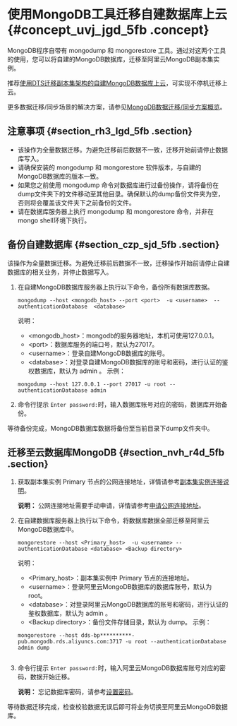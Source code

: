 # 使用MongoDB工具迁移自建数据库上云 {#concept_uvj_jgd_5fb .concept}

MongoDB程序自带有 mongodump 和 mongorestore 工具。通过对这两个工具的使用，您可以将自建的MongoDB数据库，迁移至阿里云MongoDB副本集实例。

推荐[使用DTS迁移副本集架构的自建MongoDB数据库上云](cn.zh-CN/副本集快速入门/数据迁移/使用DTS迁移副本集架构的自建MongoDB数据库上云.md#)，可实现不停机迁移上云。

更多数据迁移/同步场景的解决方案，请参见[MongoDB数据迁移/同步方案概览](../../../../cn.zh-CN/用户指南/数据迁移__同步/MongoDB数据迁移__同步方案概览.md#)。

## 注意事项 {#section_rh3_lgd_5fb .section}

-   该操作为全量数据迁移。为避免迁移前后数据不一致，迁移开始前请停止数据库写入。
-   请确保安装的 mongodump 和 mongorestore 软件版本，与自建的MongoDB数据库的版本一致。
-   如果您之前使用 mongodump 命令对数据库进行过备份操作，请将备份在dump文件夹下的文件移动至其他目录。确保默认的dump备份文件夹为空，否则将会覆盖该文件夹下之前备份的文件。
-   请在数据库服务器上执行 mongodump 和 mongorestore 命令，并非在mongo shell环境下执行。

## 备份自建数据库 {#section_czp_sjd_5fb .section}

该操作为全量数据迁移。为避免迁移前后数据不一致，迁移操作开始前请停止自建数据库的相关业务，并停止数据写入。

1.  在自建MongoDB数据库服务器上执行以下命令，备份所有数据库数据。

    ``` {#codeblock_fbm_vbl_n8m}
    mongodump --host <mongodb_host> --port <port>  -u <username>  --authenticationDatabase  <database>
    ```

    说明：

    -   <mongodb\_host\>：mongodb的服务器地址，本机可使用127.0.0.1。
    -   <port\>：数据库服务的端口号，默认为27017。
    -   <username\>：登录自建MongoDB数据库的账号。
    -   <database\>：对登录自建MongoDB数据库的账号和密码，进行认证的鉴权数据库，默认为 admin 。
    示例：

    ``` {#codeblock_kya_lne_low}
    mongodump --host 127.0.0.1 --port 27017 -u root --authenticationDatabase admin
    ```

2.  命令行提示 `Enter password:`时，输入数据库账号对应的密码，数据库开始备份。

等待备份完成，MongoDB数据库数据将备份至当前目录下dump文件夹中。

## 迁移至云数据库MongoDB {#section_nvh_r4d_5fb .section}

1.  获取副本集实例 Primary 节点的公网连接地址，详情请参考[副本集实例连接说明](cn.zh-CN/副本集快速入门/连接实例/副本集实例连接说明.md#)。

    **说明：** 公网连接地址需要手动申请，详情请参考[申请公网连接地址](cn.zh-CN/副本集快速入门/申请公网连接地址.md#)。

2.  在自建数据库服务器上执行以下命令，将数据库数据全部迁移至阿里云MongoDB数据库中。

    ``` {#codeblock_vq6_g4c_imk}
    mongorestore --host <Primary_host>  -u <username> --authenticationDatabase <database> <Backup directory>
    ```

    说明：

    -   <Primary\_host\>：副本集实例中 Primary 节点的连接地址。
    -   <username\>：登录阿里云MongoDB数据库的数据库账号，默认为 root。
    -   <database\>：对登录阿里云MongoDB数据库的账号和密码，进行认证的鉴权数据库，默认为 admin 。
    -   <Backup directory\>：备份文件存储目录，默认为 dump。
    示例：

    ``` {#codeblock_mk7_ynf_5bw}
    mongorestore --host dds-bp**********-pub.mongodb.rds.aliyuncs.com:3717 -u root --authenticationDatabase admin dump
    						
    ```

3.  命令行提示 `Enter password:`时，输入阿里云MongoDB数据库账号对应的密码，数据开始迁移。

    **说明：** 忘记数据库密码，请参考[设置密码](cn.zh-CN/单节点快速入门/设置密码.md#)。


等待数据迁移完成，检查校验数据无误后即可将业务切换至阿里云MongoDB数据库。

